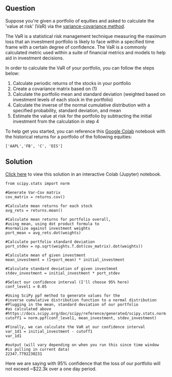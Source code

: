 ## Question
Suppose you're given a portfolio of equities and asked to calculate the 'value at risk' (VaR) via the [variance-covariance method](https://www.investopedia.com/ask/answers/041715/what-variancecovariance-matrix-or-parametric-method-value-risk-var.asp).

The VaR is a statistical risk management technique measuring the maximum loss that an investment portfolio is likely to face within a specified time frame with a certain degree of confidence. The VaR is a commonly calculated metric used within a suite of financial metrics and models to help aid in investment decisions.

In order to calculate the VaR of your portfolio, you can follow the steps below:
1. Calculate periodic returns of the stocks in your portfolio
2. Create a covariance matrix based on (1)
3. Calculate the portfolio mean and standard deviation (weighted based on investment levels of each stock in the portfolio)
4. Calculate the inverse of the normal cumulative distribution with a specified probability, standard deviation, and mean
5. Estimate the value at risk for the portfolio by subtracting the initial investment from the calculation in step 4

To help get you started, you can reference this [Google Colab](https://colab.research.google.com/drive/1dPrUZocrhG1dWyZP33jGaXiKg1oFSdpi) notebook with the historical returns for a portfolio of the following equities:

```
['AAPL','FB', 'C', 'DIS']
```

## Solution
[Click here](https://colab.research.google.com/drive/1uVhaxrX7QJwPr9MM9SAD0PyDKBhYqWAw) to view this solution in an interactive Colab (Jupyter) notebook.

```
from scipy.stats import norm

#Generate Var-Cov matrix
cov_matrix = returns.cov()

#Calculate mean returns for each stock
avg_rets = returns.mean()

#Calculate mean returns for portfolio overall,
#using mean, using dot product formula to
#normalize against investment weights
port_mean = avg_rets.dot(weights)

#Calculate portfolio standard deviation
port_stdev = np.sqrt(weights.T.dot(cov_matrix).dot(weights))

#Calculate mean of given investment
mean_investment = (1+port_mean) * initial_investment

#Calculate standard deviation of given investmnet
stdev_investment = initial_investment * port_stdev

#Select our confidence interval (I'll choose 95% here)
conf_level1 = 0.05

#Using SciPy ppf method to generate values for the
#inverse cumulative distribution function to a normal distribution
#Plugging in the mean, standard deviation of our portfolio
#as calculated above
#https://docs.scipy.org/doc/scipy/reference/generated/scipy.stats.norm.html
cutoff1 = norm.ppf(conf_level1, mean_investment, stdev_investment)

#Finally, we can calculate the VaR at our confidence interval
var_1d1 = initial_investment - cutoff1
var_1d1

#output (will vary depending on when you run this since time window
#is pulling in current data)
22347.7792230231
```

Here we are saying with 95% confidence that the loss of our portfolio will not exceed ~$22.3k over a one day period.
